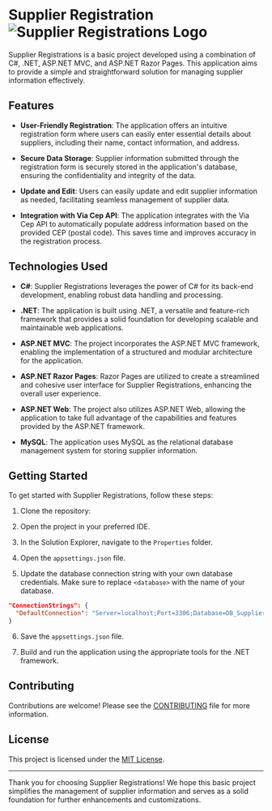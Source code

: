 # Supplier Registration ![Supplier Registrations Logo](wwwroot/favicon.ico)



Supplier Registrations is a basic project developed using a combination of C#, .NET, ASP.NET MVC, and ASP.NET Razor Pages. This application aims to provide a simple and straightforward solution for managing supplier information effectively.

## Features

- **User-Friendly Registration**: The application offers an intuitive registration form where users can easily enter essential details about suppliers, including their name, contact information, and address.

- **Secure Data Storage**: Supplier information submitted through the registration form is securely stored in the application's database, ensuring the confidentiality and integrity of the data.

- **Update and Edit**: Users can easily update and edit supplier information as needed, facilitating seamless management of supplier data.

- **Integration with Via Cep API**: The application integrates with the Via Cep API to automatically populate address information based on the provided CEP (postal code). This saves time and improves accuracy in the registration process.

## Technologies Used

- **C#**: Supplier Registrations leverages the power of C# for its back-end development, enabling robust data handling and processing.

- **.NET**: The application is built using .NET, a versatile and feature-rich framework that provides a solid foundation for developing scalable and maintainable web applications.

- **ASP.NET MVC**: The project incorporates the ASP.NET MVC framework, enabling the implementation of a structured and modular architecture for the application.

- **ASP.NET Razor Pages**: Razor Pages are utilized to create a streamlined and cohesive user interface for Supplier Registrations, enhancing the overall user experience.

- **ASP.NET Web**: The project also utilizes ASP.NET Web, allowing the application to take full advantage of the capabilities and features provided by the ASP.NET framework.
  
-  **MySQL**: The application uses MySQL as the relational database management system for storing supplier information.


## Getting Started

To get started with Supplier Registrations, follow these steps:

1. Clone the repository:
2. Open the project in your preferred IDE.

3. In the Solution Explorer, navigate to the `Properties` folder.

4. Open the `appsettings.json` file.

5. Update the database connection string with your own database credentials. Make sure to replace `<database>` with the name of your database.

 ```json
 "ConnectionStrings": {
   "DefaultConnection": "Server=localhost;Port=3306;Database=DB_Suppliers;user={AddYouUserHere};password={addYouPasswordHere};"
 }
 ```

6. Save the `appsettings.json` file.

7. Build and run the application using the appropriate tools for the .NET framework.

## Contributing
Contributions are welcome! Please see the [CONTRIBUTING](CONTRIBUTING.md) file for more information.

## License

This project is licensed under the [MIT License](LICENSE).

---
Thank you for choosing Supplier Registrations! We hope this basic project simplifies the management of supplier information and serves as a solid foundation for further enhancements and customizations.
